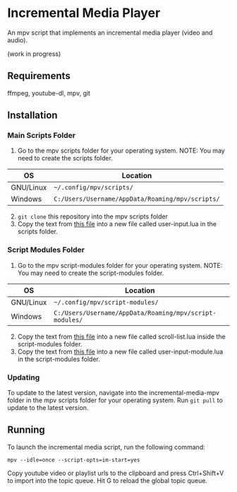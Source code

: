 # Incremental Media Player

An mpv script that implements an incremental media player (video and audio).

(work in progress)

## Requirements

ffmpeg, youtube-dl, mpv, git

## Installation

### Main Scripts Folder

1. Go to the mpv scripts folder for your operating system. NOTE: You may need to create the scripts folder.

| OS | Location |
| --- | --- |
| GNU/Linux | `~/.config/mpv/scripts/` |
| Windows | `C:/Users/Username/AppData/Roaming/mpv/scripts/` |

2. `git clone` this repository into the mpv scripts folder
3. Copy the text from [this file](https://raw.githubusercontent.com/CogentRedTester/mpv-user-input/master/user-input.lua) into a new file called user-input.lua in the scripts folder.

### Script Modules Folder

1. Go to the mpv script-modules folder for your operating system. NOTE: You may need to create the script-modules folder.

| OS | Location |
| --- | --- |
| GNU/Linux | `~/.config/mpv/script-modules/` |
| Windows | `C:/Users/Username/AppData/Roaming/mpv/script-modules/` |

2. Copy the text from [this file](https://raw.githubusercontent.com/CogentRedTester/mpv-scroll-list/master/scroll-list.lua) into a new file called scroll-list.lua inside the script-modules folder.
3. Copy the text from [this file](https://raw.githubusercontent.com/CogentRedTester/mpv-user-input/master/user-input-module.lua) into a new file called user-input-module.lua in the script-modules folder.

### Updating

To update to the latest version, navigate into the incremental-media-mpv folder in the mpv scripts folder for your operating system. Run `git pull` to update to the latest version.

## Running

To launch the incremental media script, run the following command:

`mpv --idle=once --script-opts=im-start=yes`

Copy youtube video or playlist urls to the clipboard and press Ctrl+Shift+V to import into the topic queue. Hit G to reload the global topic queue.
